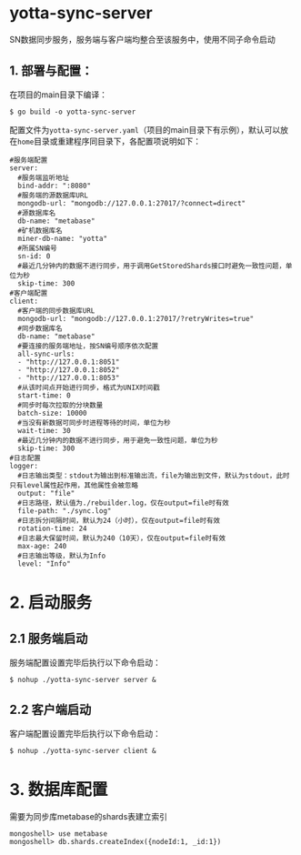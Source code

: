 # yotta-sync-server
SN数据同步服务，服务端与客户端均整合至该服务中，使用不同子命令启动
## 1. 部署与配置：
在项目的main目录下编译：
```
$ go build -o yotta-sync-server
```
配置文件为`yotta-sync-server.yaml`（项目的main目录下有示例），默认可以放在`home`目录或重建程序同目录下，各配置项说明如下：
```
#服务端配置
server:
  #服务端监听地址
  bind-addr: ":8080"
  #服务端的源数据库URL
  mongodb-url: "mongodb://127.0.0.1:27017/?connect=direct"
  #源数据库名
  db-name: "metabase"
  #矿机数据库名
  miner-db-name: "yotta"
  #所属SN编号
  sn-id: 0
  #最近几分钟内的数据不进行同步，用于调用GetStoredShards接口时避免一致性问题，单位为秒
  skip-time: 300
#客户端配置
client:
  #客户端的同步数据库URL
  mongodb-url: "mongodb://127.0.0.1:27017/?retryWrites=true"
  #同步数据库名
  db-name: "metabase"
  #要连接的服务端地址，按SN编号顺序依次配置
  all-sync-urls:
  - "http://127.0.0.1:8051"
  - "http://127.0.0.1:8052"
  - "http://127.0.0.1:8053"
  #从该时间点开始进行同步，格式为UNIX时间戳
  start-time: 0
  #同步时每次拉取的分块数量
  batch-size: 10000
  #当没有新数据可同步时进程等待的时间，单位为秒
  wait-time: 30
  #最近几分钟内的数据不进行同步，用于避免一致性问题，单位为秒
  skip-time: 300
#日志配置
logger:
  #日志输出类型：stdout为输出到标准输出流，file为输出到文件，默认为stdout，此时只有level属性起作用，其他属性会被忽略
  output: "file"
  #日志路径，默认值为./rebuilder.log，仅在output=file时有效
  file-path: "./sync.log"
  #日志拆分间隔时间，默认为24（小时），仅在output=file时有效
  rotation-time: 24
  #日志最大保留时间，默认为240（10天），仅在output=file时有效
  max-age: 240
  #日志输出等级，默认为Info
  level: "Info"
```

# 2. 启动服务
## 2.1 服务端启动
服务端配置设置完毕后执行以下命令启动：
```
$ nohup ./yotta-sync-server server &
```

## 2.2 客户端启动
客户端配置设置完毕后执行以下命令启动：
```
$ nohup ./yotta-sync-server client &
```

# 3. 数据库配置
需要为同步库metabase的shards表建立索引
```
mongoshell> use metabase
mongoshell> db.shards.createIndex({nodeId:1, _id:1})
```